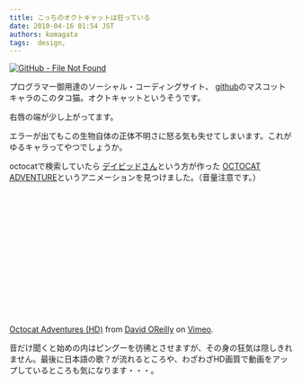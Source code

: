 ```yaml
---
title: こっちのオクトキャットは狂っている
date: 2010-04-16 01:54 JST
authors: komagata
tags:  design, 
---
```

[![GitHub - File Not Found](http://farm5.static.flickr.com/4012/4523763510_bb39558d87_o.png)](http://github.com/forbarbuz "GitHub - File Not Found by komagata, on Flickr")

プログラマー御用達のソーシャル・コーディングサイト、 [github](http://github.com/)のマスコットキャラのこのタコ猫。オクトキャットというそうです。

右唇の端が少し上がってます。

エラーが出てもこの生物自体の正体不明さに怒る気も失せてしまいます。これがゆるキャラってやつでしょうか。

octocatで検索していたら [デイビッドさん](http://www.davidoreilly.com/)という方が作った [OCTOCAT ADVENTURE](http://www.davidoreilly.com/work/octocat-adventure)というアニメーションを見つけました。（音量注意です。）

<object classid="clsid:d27cdb6e-ae6d-11cf-96b8-444553540000" width="400" height="225" codebase="http://download.macromedia.com/pub/shockwave/cabs/flash/swflash.cab#version=6,0,40,0"><param name="allowfullscreen" value="true">
<param name="allowscriptaccess" value="always">
<param name="src" value="http://vimeo.com/moogaloop.swf?clip_id=1690174&amp;server=vimeo.com&amp;show_title=1&amp;show_byline=1&amp;show_portrait=1&amp;color=ffffff&amp;fullscreen=1">
<embed type="application/x-shockwave-flash" width="400" height="225" src="http://vimeo.com/moogaloop.swf?clip_id=1690174&amp;server=vimeo.com&amp;show_title=1&amp;show_byline=1&amp;show_portrait=1&amp;color=ffffff&amp;fullscreen=1" allowscriptaccess="always" allowfullscreen="true"></embed></object>

[Octocat Adventures (HD)](http://vimeo.com/1690174) from [David OReilly](http://vimeo.com/davidoreilly) on [Vimeo](http://vimeo.com).

音だけ聞くと始めの内はピングーを彷彿とさせますが、その身の狂気は隠しきれません。最後に日本語の歌？が流れるところや、わざわざHD画質で動画をアップしているところも気になります・・・。
